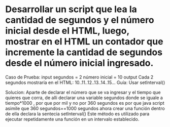 # Desarrollar un script que lea la cantidad de segundos y el número inicial desde el HTML, luego, mostrar en el HTML un contador que incremente la cantidad de segundos desde el número inicial ingresado.


Caso de Prueba:
input
segundos = 2
número inicial = 10
output
Cada 2 segundos mostraría en el HTML: 10..11..12..13..14..15...
Guía: Usar setInterval()

Solucion: Aparte de declarar el número que se va ingresar y el tiempo que quieres que corra, de alli declarar una variable segundos donde se iguale a tiempo*1000 , por que por mil y no por 360 segundos es por que java script asimile que 360 segundos==1000 segundos ahora crear una función dentro de ella declara la sentecia setInterval() Este método es utilizado para ejecutar repetidamente una función en un intervalo establecido.


